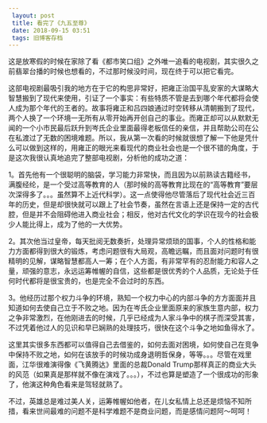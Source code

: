 ```yaml
---
 layout: post
 title: 看完了《九五至尊》
 date: 2018-09-15 03:51
 tags: 旧博客存档
---
```

这是放寒假的时候在家除了看《都市笑口组》之外唯一追看的电视剧，其实很久之前翡翠台播的时候也想看的，不过那时候没时间，现在终于可以把它看完。



这部电视剧最吸引我的地方在于它的构思非常好，把雍正治国平乱安家的大谋略大智慧搬到了现代来使用，引证了一个事实：有些特质不管是去到哪个年代都将会使人成为那个年代的王者的。故事将雍正和吕四娘通过时空转移从清朝搬到了现代，两个人换了一个环境一无所有从零开始再开创自己的事业。而雍正却可以从默默无闻的一个小市民最后跃升到岑氏企业里面最得老板信任的亲信，并且帮助公司在公在私渡过了无数的困境难题。所以，我从第一次看的时候就很想了解一下他是凭什么可以做到这样的，用雍正的眼光来看现代的商业社会也是一个很不错的角度，于是这次我很认真地追完了整部电视剧，分析他的成功之道：



1。首先他有一个很聪明的脑袋，学习能力非常快，而且因为以前熟读古籍经书，满腹经纶，是一个受过高等教育的人（那时候的高等教育比现在的“高等教育”要层次深得多了。。。虽然算不上近代科学）。这一点使得他尽管落后了现代社会近三百年的历史，但是却很快就可以跟上了社会节奏，虽然在言语上还是保持一定的古代腔，但是并不会阻碍他进入商业社会；相反，他对古代文化的学识在现今的社会极少人能比得上，成为了他的一大优势。



2。其次他当过皇帝，每天批阅无数奏折，处理异常烦琐的国事，个人的性格和能力方面都得到很大的锻炼，考虑问题很有大局观，高瞻远瞩，而且面对问题时有很精明的见解，谋略智慧都高人一筹；在个人方面，有非常罕有的忍耐能力和容人之量，顽强的意志，永远运筹帷幄的自信，这些都是很优秀的个人品质，无论处于任何时代都将是很宝贵的，也是完全不会过时的东西。



3。他经历过那个权力斗争的环境，熟知一个权力中心的内部斗争的方方面面并且知道如何去使自己立于不败之地。因为在岑氏企业里面原来的家族生意内部，权力之争非常激烈，在他刚进去的时候，几乎已经成为人家斗争中的棋子而深受其害，不过凭着他过人的见识和早已娴熟的处理技巧，很快在这个斗争之地如鱼得水了。



这里其实很多东西都可以值得自己去借鉴的，如何去面对困境，如何使自己在竞争中保持不败之地，如何在该放手的时候功成身退明哲保身，等等。。。尽管在戏里面，江华很难演得像《飞黄腾达》里面的总裁Donald
Trump那样真正的商业大头的风范（如果真是那样就不像在演戏了。。。），不过也算是塑造了一个很成功的形象了，他演这种角色看来是驾轻就熟了。



不过，英雄总是难过美人关，运筹帷幄如他者，在儿女私情上总还是烦恼不知所措，看来世间最难的问题不是科学难题不是商业问题，而是感情问题阿～呵呵！

